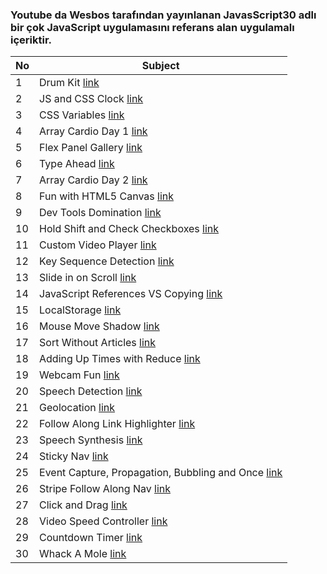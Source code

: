 ### Youtube da Wesbos tarafından yayınlanan JavasScript30 adlı bir çok JavaScript uygulamasını referans alan uygulamalı içeriktir. 

No  | Subject
------------- | -------------
1  | Drum Kit [link](https://github.com/pandao/editor.mdk)
2  | JS and CSS Clock [link](https://github.com/pandao/editor.mdk)
3  | CSS Variables [link](https://github.com/pandao/editor.mdk)
4  | Array Cardio Day 1 [link](https://github.com/pandao/editor.mdk)
5  |  Flex Panel Gallery [link](https://github.com/pandao/editor.mdk)
6  | Type Ahead [link](https://github.com/pandao/editor.mdk)
7  |  Array Cardio Day 2 [link](https://github.com/pandao/editor.mdk)
8  |  Fun with HTML5 Canvas [link](https://github.com/pandao/editor.mdk)
9  | Dev Tools Domination [link](https://github.com/pandao/editor.mdk)
10  | Hold Shift and Check Checkboxes [link](https://github.com/pandao/editor.mdk)
11  | Custom Video Player [link](https://github.com/pandao/editor.mdk)
12  | Key Sequence Detection [link](https://github.com/pandao/editor.mdk)
13  | Slide in on Scroll [link](https://github.com/pandao/editor.mdk)
14  | JavaScript References VS Copying [link](https://github.com/pandao/editor.mdk)
15  | LocalStorage [link](https://github.com/pandao/editor.mdk)
16  | Mouse Move Shadow [link](https://github.com/pandao/editor.mdk)
17  | Sort Without Articles [link](https://github.com/pandao/editor.mdk)
18  | Adding Up Times with Reduce [link](https://github.com/pandao/editor.mdk)
19  |  Webcam Fun [link](https://github.com/pandao/editor.mdk)
20  | Speech Detection [link](https://github.com/pandao/editor.mdk)
21  | Geolocation [link](https://github.com/pandao/editor.mdk)
22  | Follow Along Link Highlighter [link](https://github.com/pandao/editor.mdk)
23  |  Speech Synthesis [link](https://github.com/pandao/editor.mdk)
24  | Sticky Nav [link](https://github.com/pandao/editor.mdk)
25  | Event Capture, Propagation, Bubbling and Once [link](https://github.com/pandao/editor.mdk)
26  | Stripe Follow Along Nav [link](https://github.com/pandao/editor.mdk)
27  |  Click and Drag [link](https://github.com/pandao/editor.mdk)
28  | Video Speed Controller [link](https://github.com/pandao/editor.mdk)
29  | Countdown Timer [link](https://github.com/pandao/editor.mdk)
30  |  Whack A Mole [link](https://github.com/pandao/editor.mdk)
